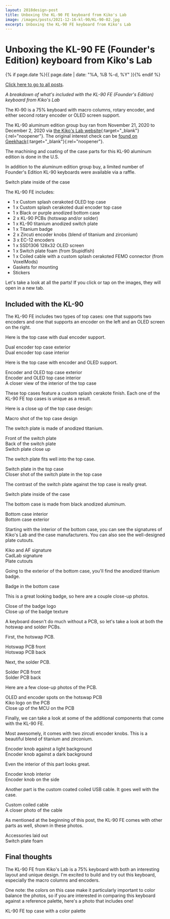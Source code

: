 ```yaml
---
layout: 2018design-post
title: Unboxing the KL-90 FE keyboard from Kiko's Lab
image: /images/posts/2021-12-16-kl-90/KL-90-02.jpg
excerpt: Unboxing the KL-90 FE keyboard from Kiko's Lab
---
```


# Unboxing the KL-90 FE (Founder's Edition) keyboard from Kiko's Lab

{% if page.date %}{{ page.date | date: "%A, %B %-d, %Y" }}{% endif %}

[Click here to go to all posts](/posts/).

*A breakdown of what's included with the KL-90 FE (Founder's Edition) keyboard from Kiko's Lab*

The Kl-90 is a 75% keyboard with macro columns, rotary encoder, and either second rotary encoder or OLED screen support.

The KL-90 aluminum edition group buy ran from November 21, 2020 to December 2, 2020 via [the Kiko's Lab website](https://kikoslab.com){:target="_blank"}{:rel="noopener"}. The original interest check can be [found on Geekhack](https://geekhack.org/index.php?topic=108645.0){:target="_blank"}{:rel="noopener"}.

The machining and coating of the case parts for this KL-90 aluminum edition is done in the U.S.

In addition to the aluminum edition group buy, a limited number of Founder's Edition KL-90 keyboards were available via a raffle.

<div class="center width70">
  <a href="/images/posts/2021-12-16-kl-90/KL-90-02.jpg" target="_blank" rel="noopener">
    <amp-img src="/images/posts/2021-12-16-kl-90/KL-90-02.jpg" width="3000" height="2000" alt="Switch plate inside of the case" layout="responsive"></amp-img>
  </a>
  <figcaption class="center">Switch plate inside of the case</figcaption>
</div>

The KL-90 FE includes:

* 1 x Custom splash cerakoted OLED top case
* 1 x Custom splash cerakoted dual encoder top case
* 1 x Black or purple anodized bottom case
* 2 x KL-90 PCBs (hotswap and/or solder)
* 1 x KL-90 titanium anodized switch plate
* 1 x Titanium badge
* 2 x Zircuti encoder knobs (blend of titanium and zirconium)
* 3 x EC-12 encoders
* 1 x SSD1306 128x32 OLED screen
* 1 x Switch plate foam (from Stupidfish)
* 1 x Coiled cable with a custom splash cerakoted FEMO connector (from VoxelMods)
* Gaskets for mounting
* Stickers

Let's take a look at all the parts! If you click or tap on the images, they will open in a new tab.

## Included with the KL-90

The KL-90 FE includes two types of top cases: one that supports two encoders and one that supports an encoder on the left and an OLED screen on the right.

Here is the top case with dual encoder support.

<div class="flex-horizontal">
  <div class="flex-item-horizontal">
    <a href="/images/posts/2021-12-16-kl-90/KL-90-22.jpg" target="_blank" rel="noopener">
      <amp-img src="/images/posts/2021-12-16-kl-90/KL-90-22.jpg" width="3000" height="2000" alt="Dual encoder top case exterior" layout="responsive"></amp-img>
    </a>
    <figcaption class="center">Dual encoder top case exterior</figcaption>
  </div>
  <div class="flex-item-horizontal">
    <a href="/images/posts/2021-12-16-kl-90/KL-90-23.jpg" target="_blank" rel="noopener">
      <amp-img src="/images/posts/2021-12-16-kl-90/KL-90-23.jpg" width="3000" height="2000" alt="Dual encoder top case interior" layout="responsive"></amp-img>
    </a>
    <figcaption class="center">Dual encoder top case interior</figcaption>
  </div>
</div>

Here is the top case with encoder and OLED support.

<div class="flex-horizontal">
  <div class="flex-item-horizontal">
    <a href="/images/posts/2021-12-16-kl-90/KL-90-19.jpg" target="_blank" rel="noopener">
      <amp-img src="/images/posts/2021-12-16-kl-90/KL-90-19.jpg" width="3000" height="2000" alt="Encoder and OLED top case exterior" layout="responsive"></amp-img>
    </a>
    <figcaption class="center">Encoder and OLED top case exterior</figcaption>
  </div>
  <div class="flex-item-horizontal">
    <a href="/images/posts/2021-12-16-kl-90/KL-90-20.jpg" target="_blank" rel="noopener">
      <amp-img src="/images/posts/2021-12-16-kl-90/KL-90-20.jpg" width="3000" height="2000" alt="Encoder and OLED top case interior" layout="responsive"></amp-img>
    </a>
    <figcaption class="center">Encoder and OLED top case interior</figcaption>
  </div>
</div>

<div class="center width70">
  <a href="/images/posts/2021-12-16-kl-90/KL-90-21.jpg" target="_blank" rel="noopener">
    <amp-img src="/images/posts/2021-12-16-kl-90/KL-90-21.jpg" width="3000" height="2000" alt="A closer view of the interior of the top case" layout="responsive"></amp-img>
  </a>
  <figcaption class="center">A closer view of the interior of the top case</figcaption>
</div>

These top cases feature a custom splash cerakote finish. Each one of the KL-90 FE top cases is unique as a result.

Here is a close up of the top case design:

<div class="center width70">
  <a href="/images/posts/2021-12-16-kl-90/KL-90-10.jpg" target="_blank" rel="noopener">
    <amp-img src="/images/posts/2021-12-16-kl-90/KL-90-10.jpg" width="3000" height="2000" alt="Macro shot of the top case design" layout="responsive"></amp-img>
  </a>
  <figcaption class="center">Macro shot of the top case design</figcaption>
</div>

The switch plate is made of anodized titanium.

<div class="flex-horizontal">
  <div class="flex-item-horizontal">
    <a href="/images/posts/2021-12-16-kl-90/KL-90-17.jpg" target="_blank" rel="noopener">
      <amp-img src="/images/posts/2021-12-16-kl-90/KL-90-17.jpg" width="3000" height="2000" alt="Front of the switch plate" layout="responsive"></amp-img>
    </a>
    <figcaption class="center">Front of the switch plate</figcaption>
  </div>
  <div class="flex-item-horizontal">
    <a href="/images/posts/2021-12-16-kl-90/KL-90-18.jpg" target="_blank" rel="noopener">
      <amp-img src="/images/posts/2021-12-16-kl-90/KL-90-18.jpg" width="3000" height="2000" alt="Back of the switch plate" layout="responsive"></amp-img>
    </a>
    <figcaption class="center">Back of the switch plate</figcaption>
  </div>
</div>

<div class="center width70">
  <a href="/images/posts/2021-12-16-kl-90/KL-90-34.jpg" target="_blank" rel="noopener">
    <amp-img src="/images/posts/2021-12-16-kl-90/KL-90-34.jpg" width="3000" height="2000" alt="Switch plate close up" layout="responsive"></amp-img>
  </a>
  <figcaption class="center">Switch plate close up</figcaption>
</div>

The switch plate fits well into the top case.

<div class="flex-horizontal">
  <div class="flex-item-horizontal">
    <a href="/images/posts/2021-12-16-kl-90/KL-90-12.jpg" target="_blank" rel="noopener">
      <amp-img src="/images/posts/2021-12-16-kl-90/KL-90-12.jpg" width="3000" height="2000" alt="Switch plate in the top case" layout="responsive"></amp-img>
    </a>
    <figcaption class="center">Switch plate in the top case</figcaption>
  </div>
  <div class="flex-item-horizontal">
    <a href="/images/posts/2021-12-16-kl-90/KL-90-13.jpg" target="_blank" rel="noopener">
      <amp-img src="/images/posts/2021-12-16-kl-90/KL-90-13.jpg" width="3000" height="2000" alt="Closer shot of the switch plate in the top case" layout="responsive"></amp-img>
    </a>
    <figcaption class="center">Closer shot of the switch plate in the top case</figcaption>
  </div>
</div>

The contrast of the switch plate against the top case is really great.

<div class="center width70">
  <a href="/images/posts/2021-12-16-kl-90/KL-90-02.jpg" target="_blank" rel="noopener">
    <amp-img src="/images/posts/2021-12-16-kl-90/KL-90-02.jpg" width="3000" height="2000" alt="Switch plate inside of the case" layout="responsive"></amp-img>
  </a>
  <figcaption class="center">Switch plate inside of the case</figcaption>
</div>

The bottom case is made from black anodized aluminum.

<div class="flex-horizontal">
  <div class="flex-item-horizontal">
    <a href="/images/posts/2021-12-16-kl-90/KL-90-16.jpg" target="_blank" rel="noopener">
      <amp-img src="/images/posts/2021-12-16-kl-90/KL-90-16.jpg" width="3000" height="2000" alt="Bottom case interior" layout="responsive"></amp-img>
    </a>
    <figcaption class="center">Bottom case interior</figcaption>
  </div>
  <div class="flex-item-horizontal">
    <a href="/images/posts/2021-12-16-kl-90/KL-90-15.jpg" target="_blank" rel="noopener">
      <amp-img src="/images/posts/2021-12-16-kl-90/KL-90-15.jpg" width="3000" height="2000" alt="Bottom case exterior" layout="responsive"></amp-img>
    </a>
    <figcaption class="center">Bottom case exterior</figcaption>
  </div>
</div>

Starting with the interior of the bottom case, you can see the signatures of Kiko's Lab and the case manufacturers. You can also see the well-designed plate cutouts.

<div class="flex-horizontal">
  <div class="flex-item-horizontal">
    <a href="/images/posts/2021-12-16-kl-90/KL-90-35.jpg" target="_blank" rel="noopener">
      <amp-img src="/images/posts/2021-12-16-kl-90/KL-90-35.jpg" width="3000" height="2000" alt="Kiko and AF signature" layout="responsive"></amp-img>
    </a>
    <figcaption class="center">Kiko and AF signature</figcaption>
  </div>
  <div class="flex-item-horizontal">
    <a href="/images/posts/2021-12-16-kl-90/KL-90-36.jpg" target="_blank" rel="noopener">
      <amp-img src="/images/posts/2021-12-16-kl-90/KL-90-36.jpg" width="3000" height="2000" alt="CadLab signature" layout="responsive"></amp-img>
    </a>
    <figcaption class="center">CadLab signature</figcaption>
  </div>
  <div class="flex-item-horizontal">
    <a href="/images/posts/2021-12-16-kl-90/KL-90-37.jpg" target="_blank" rel="noopener">
      <amp-img src="/images/posts/2021-12-16-kl-90/KL-90-37.jpg" width="3000" height="2000" alt="Plate cutouts" layout="responsive"></amp-img>
    </a>
    <figcaption class="center">Plate cutouts</figcaption>
  </div>
</div>

Going to the exterior of the bottom case, you'll find the anodized titanium badge.

<div class="center width70">
  <a href="/images/posts/2021-12-16-kl-90/KL-90-03.jpg" target="_blank" rel="noopener">
    <amp-img src="/images/posts/2021-12-16-kl-90/KL-90-03.jpg" width="3000" height="2000" alt="Badge in the bottom case" layout="responsive"></amp-img>
  </a>
  <figcaption class="center">Badge in the bottom case</figcaption>
</div>

This is a great looking badge, so here are a couple close-up photos.

<div class="flex-horizontal">
  <div class="flex-item-horizontal">
    <a href="/images/posts/2021-12-16-kl-90/KL-90-08.jpg" target="_blank" rel="noopener">
      <amp-img src="/images/posts/2021-12-16-kl-90/KL-90-08.jpg" width="3000" height="2000" alt="Close of the badge logo" layout="responsive"></amp-img>
    </a>
    <figcaption class="center">Close of the badge logo</figcaption>
  </div>
  <div class="flex-item-horizontal">
    <a href="/images/posts/2021-12-16-kl-90/KL-90-09.jpg" target="_blank" rel="noopener">
      <amp-img src="/images/posts/2021-12-16-kl-90/KL-90-09.jpg" width="3000" height="2000" alt="Close up of the badge texture" layout="responsive"></amp-img>
    </a>
    <figcaption class="center">Close up of the badge texture</figcaption>
  </div>
</div>

A keyboard doesn't do much without a PCB, so let's take a look at both the hotswap and solder PCBs.

First, the hotswap PCB.

<div class="flex-horizontal">
  <div class="flex-item-horizontal">
    <a href="/images/posts/2021-12-16-kl-90/KL-90-24.jpg" target="_blank" rel="noopener">
      <amp-img src="/images/posts/2021-12-16-kl-90/KL-90-24.jpg" width="3000" height="2000" alt="Hotswap PCB front" layout="responsive"></amp-img>
    </a>
    <figcaption class="center">Hotswap PCB front</figcaption>
  </div>
  <div class="flex-item-horizontal">
    <a href="/images/posts/2021-12-16-kl-90/KL-90-25.jpg" target="_blank" rel="noopener">
      <amp-img src="/images/posts/2021-12-16-kl-90/KL-90-25.jpg" width="3000" height="2000" alt="Hotswap PCB back" layout="responsive"></amp-img>
    </a>
    <figcaption class="center">Hotswap PCB back</figcaption>
  </div>
</div>

Next, the solder PCB.

<div class="flex-horizontal">
  <div class="flex-item-horizontal">
    <a href="/images/posts/2021-12-16-kl-90/KL-90-26.jpg" target="_blank" rel="noopener">
      <amp-img src="/images/posts/2021-12-16-kl-90/KL-90-26.jpg" width="3000" height="2000" alt="Solder PCB front" layout="responsive"></amp-img>
    </a>
    <figcaption class="center">Solder PCB front</figcaption>
  </div>
  <div class="flex-item-horizontal">
    <a href="/images/posts/2021-12-16-kl-90/KL-90-27.jpg" target="_blank" rel="noopener">
      <amp-img src="/images/posts/2021-12-16-kl-90/KL-90-27.jpg" width="3000" height="2000" alt="Solder PCB back" layout="responsive"></amp-img>
    </a>
    <figcaption class="center">Solder PCB back</figcaption>
  </div>
</div>

Here are a few close-up photos of the PCB.

<div class="flex-horizontal">
  <div class="flex-item-horizontal">
    <a href="/images/posts/2021-12-16-kl-90/KL-90-31.jpg" target="_blank" rel="noopener">
      <amp-img src="/images/posts/2021-12-16-kl-90/KL-90-31.jpg" width="3000" height="2000" alt="OLED and encoder spots on the hotswap PCB" layout="responsive"></amp-img>
    </a>
    <figcaption class="center">OLED and encoder spots on the hotswap PCB</figcaption>
  </div>
  <div class="flex-item-horizontal">
    <a href="/images/posts/2021-12-16-kl-90/KL-90-32.jpg" target="_blank" rel="noopener">
      <amp-img src="/images/posts/2021-12-16-kl-90/KL-90-32.jpg" width="3000" height="2000" alt="Kiko logo on the PCB" layout="responsive"></amp-img>
    </a>
    <figcaption class="center">Kiko logo on the PCB</figcaption>
  </div>
  <div class="flex-item-horizontal">
    <a href="/images/posts/2021-12-16-kl-90/KL-90-33.jpg" target="_blank" rel="noopener">
      <amp-img src="/images/posts/2021-12-16-kl-90/KL-90-33.jpg" width="3000" height="2000" alt="Close up of the MCU on the PCB" layout="responsive"></amp-img>
    </a>
    <figcaption class="center">Close up of the MCU on the PCB</figcaption>
  </div>
</div>

Finally, we can take a look at some of the additional components that come with the KL-90 FE.

Most awesomely, it comes with two zircuti encoder knobs. This is a beautiful blend of titanium and zirconium.

<div class="flex-horizontal">
  <div class="flex-item-horizontal">
    <a href="/images/posts/2021-12-16-kl-90/KL-90-04.jpg" target="_blank" rel="noopener">
      <amp-img src="/images/posts/2021-12-16-kl-90/KL-90-04.jpg" width="3000" height="2000" alt="Encoder knob against a light background" layout="responsive"></amp-img>
    </a>
    <figcaption class="center">Encoder knob against a light background</figcaption>
  </div>
  <div class="flex-item-horizontal">
    <a href="/images/posts/2021-12-16-kl-90/KL-90-05.jpg" target="_blank" rel="noopener">
      <amp-img src="/images/posts/2021-12-16-kl-90/KL-90-05.jpg" width="3000" height="2000" alt="Encoder knob against a dark background" layout="responsive"></amp-img>
    </a>
    <figcaption class="center">Encoder knob against a dark background</figcaption>
  </div>
</div>

Even the interior of this part looks great.

<div class="flex-horizontal">
  <div class="flex-item-horizontal">
    <a href="/images/posts/2021-12-16-kl-90/KL-90-06.jpg" target="_blank" rel="noopener">
      <amp-img src="/images/posts/2021-12-16-kl-90/KL-90-06.jpg" width="3000" height="2000" alt="Encoder knob interior" layout="responsive"></amp-img>
    </a>
    <figcaption class="center">Encoder knob interior</figcaption>
  </div>
  <div class="flex-item-horizontal">
    <a href="/images/posts/2021-12-16-kl-90/KL-90-07.jpg" target="_blank" rel="noopener">
      <amp-img src="/images/posts/2021-12-16-kl-90/KL-90-07.jpg" width="3000" height="2000" alt="Encoder knob on the side" layout="responsive"></amp-img>
    </a>
    <figcaption class="center">Encoder knob on the side</figcaption>
  </div>
</div>

Another part is the custom coated coiled USB cable. It goes well with the case.

<div class="flex-horizontal">
  <div class="flex-item-horizontal">
    <a href="/images/posts/2021-12-16-kl-90/KL-90-28.jpg" target="_blank" rel="noopener">
      <amp-img src="/images/posts/2021-12-16-kl-90/KL-90-28.jpg" width="3000" height="2000" alt="Custom coiled cable" layout="responsive"></amp-img>
    </a>
    <figcaption class="center">Custom coiled cable</figcaption>
  </div>
  <div class="flex-item-horizontal">
    <a href="/images/posts/2021-12-16-kl-90/KL-90-29.jpg" target="_blank" rel="noopener">
      <amp-img src="/images/posts/2021-12-16-kl-90/KL-90-29.jpg" width="3000" height="2000" alt="A closer photo of the cable" layout="responsive"></amp-img>
    </a>
    <figcaption class="center">A closer photo of the cable</figcaption>
  </div>
</div>

As mentioned at the beginning of this post, the KL-90 FE comes with other parts as well, shown in these photos.

<div class="flex-horizontal">
  <div class="flex-item-horizontal">
    <a href="/images/posts/2021-12-16-kl-90/KL-90-30.jpg" target="_blank" rel="noopener">
      <amp-img src="/images/posts/2021-12-16-kl-90/KL-90-30.jpg" width="3000" height="2000" alt="Accessories laid out" layout="responsive"></amp-img>
    </a>
    <figcaption class="center">Accessories laid out</figcaption>
  </div>
  <div class="flex-item-horizontal">
    <a href="/images/posts/2021-12-16-kl-90/KL-90-38.jpg" target="_blank" rel="noopener">
      <amp-img src="/images/posts/2021-12-16-kl-90/KL-90-38.jpg" width="3000" height="2000" alt="Switch plate foam" layout="responsive"></amp-img>
    </a>
    <figcaption class="center">Switch plate foam</figcaption>
  </div>
</div>

## Final thoughts

The KL-90 FE from Kiko's Lab is a 75% keyboard with both an interesting layout and unique design. I'm excited to build and try out this keyboard, especially the macro columns and encoders.

One note: the colors on this case make it particularly important to color balance the photos, so if you are interested in comparing this keyboard against a reference palette, here's a photo that includes one!

<div class="center width70">
  <a href="/images/posts/2021-12-16-kl-90/KL-90-01.jpg" target="_blank" rel="noopener">
    <amp-img src="/images/posts/2021-12-16-kl-90/KL-90-01.jpg" width="3000" height="2000" alt="KL-90 FE top case with a color palette" layout="responsive"></amp-img>
  </a>
  <figcaption class="center">KL-90 FE top case with a color palette</figcaption>
</div>
